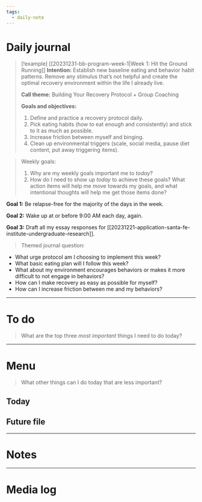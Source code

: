 ```yaml
---
tags:
  - daily-note
---
```

# Daily journal

>[!example] [[20231231-bb-program-week-1|Week 1: Hit the Ground Running]]
>**Intention:** Establish new baseline eating and behavior habit patterns. Remove any stimulus that’s not helpful and create the optimal recovery environment within the life I already live.
>
>**Call theme:** Building Your Recovery Protocol + Group Coaching
>
>**Goals and objectives:**
>1. Define and practice a recovery protocol daily.
>2. Pick eating habits (how to eat enough and consistently) and stick to it as much as possible.
>3. Increase friction between myself and binging.
>4. Clean up environmental triggers (scale, social media, pause diet content, put away triggering items).

> Weekly goals:
> 1. Why are my weekly goals important me to *today*?
> 2. How do I need to show up *today* to achieve these goals? What action items will help me move towards my goals, and what intentional thoughts will help me get those items done?

**Goal 1:** Be relapse-free for the majority of the days in the week.

**Goal 2:** Wake up at or before 9:00 AM each day, again.

**Goal 3:** Draft all my essay responses for [[20231221-application-santa-fe-institute-undergraduate-research]].


> Themed journal question: 

- What urge protocol am I choosing to implement this week?
- What basic eating plan will I follow this week?
- What about my environment encourages behaviors or makes it more difficult to not engage in behaviors?
- How can I make recovery as easy as possible for myself?
- How can I increase friction between me and my behaviors?

---
# To do

> What are the top three *most important* things I need to do today?



----
# Menu

> What other things can I do today that are less important?
## Today

## Future file

---
# Notes

---
# Media log
